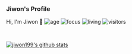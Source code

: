 ### Jiwon's Profile
<!-- Hi, I'm [Windard](https://windard.com) 👋
-->
Hi, I'm Jiwon 👋
![age](https://img.shields.io/badge/age-24-blue)
![focus](https://img.shields.io/badge/focus-android-brightgreen)
![living](https://img.shields.io/badge/living-seoul-3c9)
![visitors](https://visitor-badge.herokuapp.com/badge?page_id=jiwon.github.profile)

<br />

[![jiwon199's github stats](https://github-readme-stats.vercel.app/api?username=jiwon199&show_icons=true)](https://github.com/windard)

 
